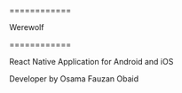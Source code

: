 ============

Werewolf 

============

React Native Application for Android and iOS

Developer by Osama Fauzan Obaid